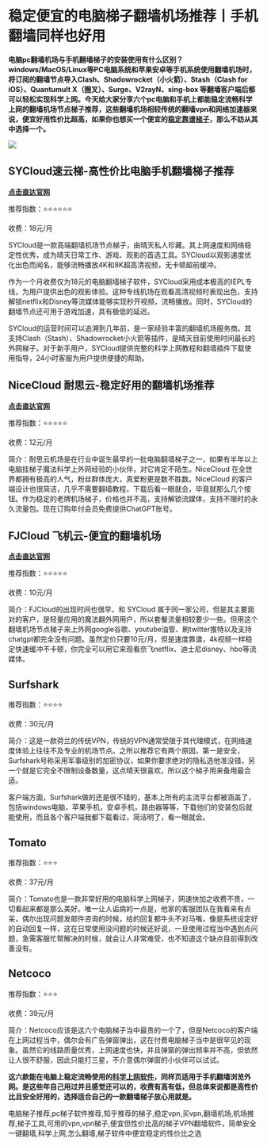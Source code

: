 # 稳定便宜的电脑梯子翻墙机场推荐丨手机翻墙同样也好用

**电脑pc翻墙机场与手机翻墙梯子的安装使用有什么区别？windows/MacOS/Linux等PC电脑系统和苹果安卓等手机系统使用翻墙机场时，将订阅的翻墙节点导入Clash、Shadowrocket（小火箭）、Stash（Clash for iOS）、Quantumult X（圈叉）、Surge、V2rayN、sing-box 等翻墙客户端后都可以轻松实现科学上网。今天给大家分享六个pc电脑和手机上都能稳定流畅科学上网的翻墙机场节点梯子推荐，这些翻墙机场相较传统的翻墙vpn和网络加速器来说，便宜好用性价比超高，如果你也想买一个便宜的[稳定靠谱梯子](https://community.iotex.io/t/pc/11157)，那么不妨从其中选择一个。**  

[![](https://pic.imgdb.cn/item/659371dac458853aef989f04.jpg)](https://go.51tz.cc/sycloud)

## SYCloud速云梯-高性价比电脑手机翻墙梯子推荐

[**点击直达官网**](https://go.51tz.cc/sycloud)

推荐指数：⭐⭐⭐⭐⭐⭐

收费：18元/月

SYCloud是一款高端翻墙机场节点梯子，由晴天私人珍藏。其上网速度和网络稳定性优秀，成为晴天日常工作、游戏、观影的首选工具。SYCloud以观影速度优化出色而闻名，能够流畅播放4K和8K超高清视频，无卡顿超前缓冲。

作为一个月收费仅为18元的电脑翻墙梯子软件，SYCloud采用成本极高的IEPL专线，为用户提供出色的观影体验。这种专线机场在观看高清视频时表现出色，支持解锁netflix和Disney等流媒体能够实现秒开视频，流畅播放。同时，SYCloud的翻墙节点还可用于游戏加速，具有极低的延迟。

SYCloud的运营时间可以追溯到几年前，是一家经验丰富的翻墙机场服务商。其支持Clash（Stash）、Shadowrocket小火箭等插件，是晴天目前使用时间最长的外网梯子。对于新手用户，SYCloud提供完整的科学上网教程和翻墙插件下载使用指导，24小时客服为用户提供便捷的帮助。

## NiceCloud 耐思云-稳定好用的翻墙机场推荐

[**点击直达官网**](https://go.51tz.cc/nicecloud)

推荐指数：⭐⭐⭐⭐⭐

收费：12元/月

简介：耐思云机场是在行业中诞生最早的一批电脑翻墙梯子之一，如果有半年以上电脑挂梯子魔法科学上外网经验的小伙伴，对它肯定不陌生。NiceCloud 在全世界都拥有极高的人气，粉丝群体庞大，真爱粉更是数不胜数。NiceCloud 的客户端设计也很简洁，几乎不需要翻墙教程，下载后看一眼就会，毕竟就那么几个按钮。作为稳定的老牌机场梯子，价格也并不高，支持解锁流媒体，支持不限时的永久流量包。现在订购年付会员免费提供ChatGPT账号。

##  FJCloud 飞机云-便宜的翻墙机场

[**点击直达官网**](https://go.51tz.cc/fjcloud)

推荐指数：⭐⭐⭐⭐⭐

收费：10元/月

简介：FJCloud的出现时间也很早，和 SYCloud 属于同一家公司，但是其主要面对的客户，是轻量应用的魔法翻外网用户，所以套餐流量相较要少一些。但用这个翻墙机场节点梯子来上外网google谷歌、youtube油管、刷twitter推特以及支持chatgpt都完全没有问题。虽然定价只要10元/月，但是速度靠谱，4k视频一样稳定快速缓冲不卡顿，你完全可以用它来观看奈飞netflix、迪士尼disney、hbo等流媒体。

## Surfshark

推荐指数：⭐⭐⭐⭐

收费：30元/月

简介：这是一款荷兰的传统VPN，传统的VPN通常受限于其代理模式，在网络速度体验上往往不及专业的机场节点。之所以推荐它有两个原因，第一是安全，Surfshark号称采用军事级别的加密协议，如果你要求绝对的隐私选他准没错，另一个就是它完全不限制设备数量，这点晴天很喜欢，所以这个梯子用来备用最合适。

客户端方面，Surfshark做的还是很不错的，基本上所有的主流平台都被涵盖了，包括windows电脑，苹果手机，安卓手机，路由器等等，下载他们的安装包后就能使用，而且各个客户端我都下载看过，简洁明了，看一眼就会。

## Tomato

推荐指数：⭐⭐⭐

收费：37元/月

简介：Tomato也是一款非常好用的电脑科学上网梯子，网速快加之收费不贵，一切看起来都是那么美好。唯一让人诟病的一点是，他家的客服团队在我看来有点呆，偶尔出现问题发邮件咨询的时候，给的回复都牛头不对马嘴，像是系统设定好的自动回复一样，这在日常使用没问题的时候还好说，一旦使用过程当中遇到点问题，急需客服忙帮解决的时候，就会让人非常难受，也不知道这个缺点目前得到改善没有。

## Netcoco

推荐指数：⭐⭐⭐

收费：39元/月

简介：Netcoco应该是这六个电脑梯子当中最贵的一个了，但是Netcoco的客户端在上网过程当中，偶尔会有广告弹窗弹出，这在付费电脑梯子当中是很罕见的现象。虽然它的线路质量优秀，上网速度也快，并且弹窗的弹出频率并不高，但依然让人很不舒服，因此只能打三星，不介意偶尔弹窗的小伙伴可以试试。

**这六款能在电脑上稳定流畅使用的[科学上网软件](https://reactchina.sxlcdn.com/t/topic/40279)，同样页适用于手机翻墙浏览外网。是这些年自己用过并且感觉还可以的，收费有高有低，但总体来说都是高性价比且安全好用的，选择适合自己的一款翻墙梯子放心用就是。**

电脑梯子推荐,pc梯子软件推荐,知乎推荐的梯子,稳定vpn,买vpn,翻墙机场,机场推荐,梯子工具,可用的vpn,vpn梯子,便宜但性价比高的梯子VPN翻墙软件，简单安全一键翻墙,科学上网,怎么翻墙,梯子软件中便宜稳定的性价比之选
